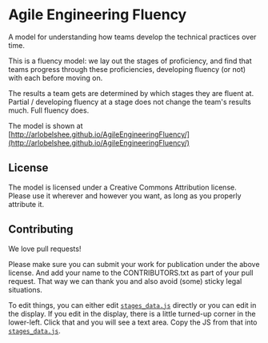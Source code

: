 Agile Engineering Fluency
=========================

A model for understanding how teams develop the technical practices over time.

This is a fluency model: we lay out the stages of proficiency, and find that teams progress through these proficiencies, developing fluency (or not) with each before moving on.

The results a team gets are determined by which stages they are fluent at. Partial / developing fluency at a stage does not change the team's results much. Full fluency does.

The model is shown at [http://arlobelshee.github.io/AgileEngineeringFluency/](http://arlobelshee.github.io/AgileEngineeringFluency/)

License
-------

The model is licensed under a Creative Commons Attribution license. Please use it wherever and however you want, as long as you properly attribute it.

Contributing
------------

We love pull requests!

Please make sure you can submit your work for publication under the above license. And add your name to the CONTRIBUTORS.txt as part of your pull request. That way we can thank you and also avoid (some) sticky legal situations.

To edit things, you can either edit [`stages_data.js`](stages_data.js) directly or you can edit in the display. If you edit in the display, there is a little turned-up corner in the lower-left. Click that and you will see a text area. Copy the JS from that into [`stages_data.js`](stages_data.js).
